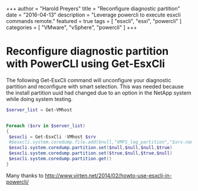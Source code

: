 +++
author = "Harold Preyers"
title = "Reconfigure diagnostic partition"
date = "2016-04-13"
description = "Leverage powercli to execute esxcli commands remote."
featured = true
tags = [
    "esxcli",
    "esxi",
    "powercli"
]
categories = [
    "VMware",
    "vSphere",
    "powercli"
]
+++
# Reconfigure diagnostic partition with PowerCLI using Get-EsxCli

The following Get-EsxCli command will unconfigure your diagnostic partition and reconfigure with smart selection. This was needed because the install partition uuid had changed due to an option in the NetApp system while doing system testing.

```powershell
$server_list = Get-VMhost


Foreach ($srv in $server_list)
{
 $esxcli = Get-EsxCli -VMhost $srv
 #$esxcli.system.coredump.file.add($null,"VMFS_log_partition","$srv.name",$null)
 $esxcli.system.coredump.partition.set($null,$null,$null,$true)
 $esxcli.system.coredump.partition.set($true,$null,$true,$null)
 $esxcli.system.coredump.partition.get()
}
```

Many thanks to <http://www.virten.net/2014/02/howto-use-esxcli-in-powercli/>
